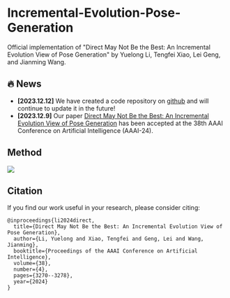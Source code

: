 # Incremental-Evolution-Pose-Generation
Official implementation of "Direct May Not Be the Best: An Incremental Evolution View of Pose Generation" by Yuelong Li, Tengfei Xiao, Lei Geng, and Jianming Wang.

## :fire: News
* **[2023.12.12]** We have created a code repository on [github](https://github.com/Xiaofei-CN/Incremental-Evolution-Pose-Generation) and will continue to update it in the future!
* **[2023.12.9]** Our paper [Direct May Not Be the Best: An Incremental Evolution View of Pose Generation]() has been accepted at the 38th AAAI Conference on Artificial Intelligence (AAAI-24).

## Method

<img src=images/overallflow.png>

## Citation
If you find our work useful in your research, please consider citing:
```
@inproceedings{li2024direct,
  title={Direct May Not Be the Best: An Incremental Evolution View of Pose Generation},
  author={Li, Yuelong and Xiao, Tengfei and Geng, Lei and Wang, Jianming},
  booktitle={Proceedings of the AAAI Conference on Artificial Intelligence},
  volume={38},
  number={4},
  pages={3270--3278},
  year={2024}
}
```
